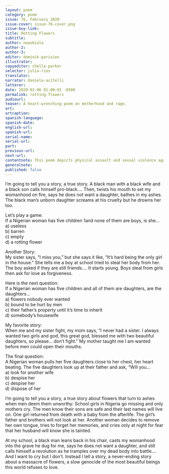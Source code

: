```yaml
---
layout: poem
category: poem
issue: 76, February 2020
issue-cover: issue-76-cover.png
issue-buy-link:
title: Rotting Flowers
subtitle:
author: nwaobiala
author-2:
author-3:
editor: dominik-parisien
illustrator:
copyeditor: chelle-parker
selector: julia-rios
translator:
narrator: daniela-acitelli
letterer:
date: 2020-02-06 01:00:01 -0500
permalink: rotting-flowers
audiourl:
teaser: A heart-wrenching poem on motherhood and rage.
art:
artcaption:
spanish-language:
spanish-date:
english-url:
spanish-url:
serial-name:
serial-url:
part:
previous-url:
next-url:
contentnote: This poem depicts physical assault and sexual violence against women.
generalnote:
published: false
---
```

I’m going to tell you a story, a true story. A black man with a black wife and a black son calls himself pro-black.... Then, twists his mouth to set my womanhood on fire, says he does not want a daughter, bathes in my ashes. The black man’s unborn daughter screams at his cruelty but he drowns her too.

Let’s play a game:<br/>
If a Nigerian woman has five children 1and none of them are boys, is she... <br/>
a) useless<br/>
b) barren <br/>
c) empty<br/>
d) a rotting flower

Another Story:<br/>
My sister says, “I miss you,” but she says it like, “It’s hard being the only girl in the house.” She tells me a boy at school tried to steal her body from her. The boy asked if they are still friends.... It starts young. Boys steal from girls then ask for love as forgiveness.

Here is the next question: <br/>
If a Nigerian woman has five children and all of them are daughters, are the daughters... <br/>
a) flowers nobody ever wanted<br/>
b) bound to be hurt by men <br/>
c) their father’s property until it’s time to inherit <br/>
d) somebody’s housewife

My favorite story: <br/>
When me and my sister fight, my mom says, “I never had a sister. I always wanted two girls and god, this great god, blessed me with two beautiful daughters, so please... don’t fight.” My mother taught me I am wanted before men could open their mouths.

The final question: <br/>
A Nigerian woman pulls her five daughters close to her chest, her heart beating. The five daughters look up at their father and ask, “Will you...<br/>
a) look for another wife<br/>
b) despise her<br/>
c) despise her <br/>
d) dispose of her

I’m going to tell you a story, a true story about flowers that turn to ashes when men deem them unworthy:
School girls in Nigeria go missing and only mothers cry. The men know their sons are safe and their last names will live on. One girl returned from death with a baby from the afterlife. The girl’s father and brothers will not look at her. Another woman decides to remove her own tongue, tries to forget her memories, and cries only at night for fear that her husband will know she is tainted.

At my school, a black man leans back in his chair, casts my womanhood into the grave he dug for me, says he does not want a daughter, and still calls himself a revolution as he tramples over my dead body into battle.... And I want to cry but I don’t. Instead I tell a story, a never-ending story about a massacre of flowers, a slow genocide of the most beautiful beings this world refuses to love.
